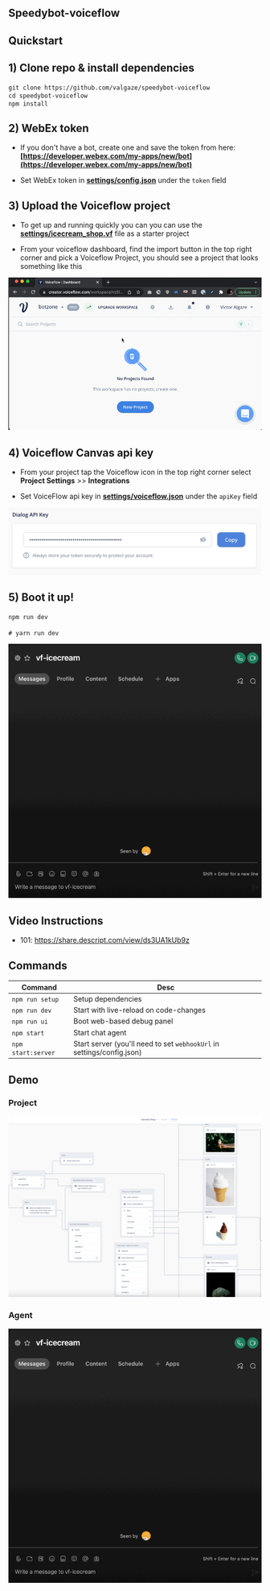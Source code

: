 ## Speedybot-voiceflow

## Quickstart

## 1) Clone repo & install dependencies

```
git clone https://github.com/valgaze/speedybot-voiceflow
cd speedybot-voiceflow
npm install
```

## 2) WebEx token

- If you don't have a bot, create one and save the token from here: **[https://developer.webex.com/my-apps/new/bot](https://developer.webex.com/my-apps/new/bot)**

- Set WebEx token in **[settings/config.json](./settings/config.json)** under the ```token``` field

## 3) Upload the Voiceflow project

- To get up and running quickly you can you can use the **[settings/icecream_shop.vf](./settings/icecream_shop.vf)** file as a starter project

- From your voiceflow dashboard, find the import button in the top right corner and pick a Voiceflow Project, you should see a project that looks something like this 

![img](./docs/assets/import_voiceflow.gif)


## 4) Voiceflow Canvas api key

- From your project tap the Voiceflow icon in the top right corner select **Project Settings** >> **Integrations**

- Set VoiceFlow api key in **[settings/voiceflow.json](./settings/voiceflow.json)** under the ```apiKey``` field

![img](./docs/assets/vf_key.png)


## 5) Boot it up!

```
npm run dev

# yarn run dev
```

![img](./docs/assets/vf_demo.gif)

## Video Instructions

- 101: https://share.descript.com/view/ds3UA1kUb9z

## Commands

| **Command** | **Desc** |
| --- | --- |
| ```npm run setup``` | Setup dependencies |
| ```npm run dev``` | Start with live-reload on code-changes |
| ```npm run ui``` | Boot web-based debug panel | 
| ```npm start``` | Start chat agent |
| ```npm start:server``` | Start server (you'll need to set ```webhookUrl``` in settings/config.json) |

## Demo

### Project

![img](./docs/assets/canvas.png)

### Agent

![img](./docs/assets/demo.gif)